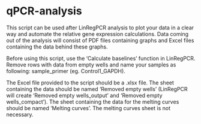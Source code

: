 # qPCR-analysis

This script can be used after LinRegPCR analysis to plot your data in a clear way and automate the relative gene expression calculations. Data coming out of the analysis will consist of PDF files containing graphs and Excel files containing the data behind these graphs.

Before using this script, use the ‘Calculate baselines’ function in LinRegPCR. Remove rows with data from empty wells and name your samples as following: sample_primer (eg. Control1_GAPDH).

The Excel file provided to the script should be a .xlsx file. The sheet containing the data should be named ‘Removed empty wells’ (LinRegPCR will create ‘Removed empty wells_output’ and ‘Removed empty wells_compact’). The sheet containing the data for the melting curves should be named ‘Melting curves’. The melting curves sheet is not necessary.
